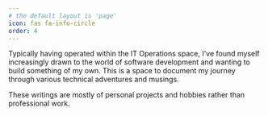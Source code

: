 ```yaml
---
# the default layout is 'page'
icon: fas fa-info-circle
order: 4
---
```


Typically having operated within the IT Operations space, I've found myself increasingly drawn to the world of software development and wanting to build something of my own. This is a space to document my journey through various technical adventures and musings.

These writings are mostly of personal projects and hobbies rather than professional work.
